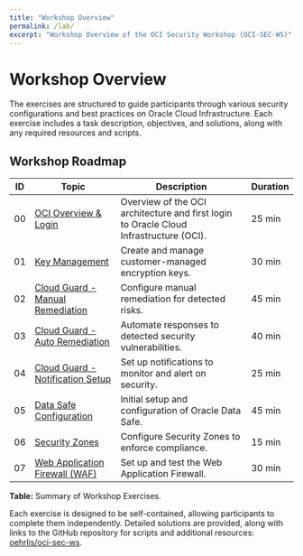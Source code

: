 ```yaml
---
title: "Workshop Overview"
permalink: /lab/
excerpt: "Workshop Overview of the OCI Security Workshop (OCI-SEC-WS)"
---
```

<!-- markdownlint-disable MD025 -->
<!-- markdownlint-disable MD013 -->
<!-- markdownlint-disable MD051 -->
<!-- markdownlint-configure-file { "MD013": { "tables": false } } -->
# Workshop Overview

The exercises are structured to guide participants through various security
configurations and best practices on Oracle Cloud Infrastructure. Each exercise
includes a task description, objectives, and solutions, along with any required
resources and scripts.

## Workshop Roadmap

| ID | Topic                                                       | Description                                                                            | Duration |
|----|-------------------------------------------------------------|----------------------------------------------------------------------------------------|----------|
| 00 | [OCI Overview & Login](./ex00/1x00-Exercise.md)             | Overview of the OCI architecture and first login to Oracle Cloud Infrastructure (OCI). | 25 min   |
| 01 | [Key Management](./ex01/1x00-Exercise.md)                   | Create and manage customer-managed encryption keys.                                    | 30 min   |
| 02 | [Cloud Guard - Manual Remediation](./ex02/1x00-Exercise.md) | Configure manual remediation for detected risks.                                       | 45 min   |
| 03 | [Cloud Guard - Auto Remediation](./ex03/1x00-Exercise.md)   | Automate responses to detected security vulnerabilities.                               | 40 min   |
| 04 | [Cloud Guard - Notification Setup](./ex04/1x00-Exercise.md) | Set up notifications to monitor and alert on security.                                 | 25 min   |
| 05 | [Data Safe Configuration](./ex05/1x00-Exercise.md)          | Initial setup and configuration of Oracle Data Safe.                                   | 45 min   |
| 06 | [Security Zones](./ex06/1x00-Exercise.md)                   | Configure Security Zones to enforce compliance.                                        | 15 min   |
| 07 | [Web Application Firewall (WAF)](./ex07/1x00-Exercise.md)   | Set up and test the Web Application Firewall.                                          | 30 min   |

**Table:** Summary of Workshop Exercises.

Each exercise is designed to be self-contained, allowing participants to complete them independently. Detailed solutions are provided, along with links to the GitHub repository for scripts and additional resources: [oehrlis/oci-sec-ws](https://github.com/oehrlis/oci-sec-ws).

